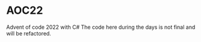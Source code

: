 # AOC22

Advent of code 2022 with C#
The code here during the days is not final and will be refactored.